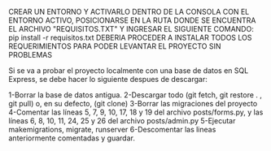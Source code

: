 CREAR UN ENTORNO Y ACTIVARLO
DENTRO DE LA CONSOLA CON EL ENTORNO ACTIVO, POSICIONARSE EN LA RUTA DONDE SE ENCUENTRA EL ARCHIVO "REQUISITOS.TXT" Y INGRESAR EL SIGUIENTE COMANDO: pip install -r requisitos.txt
DEBERIA PROCEDER A INSTALAR TODOS LOS REQUERIMIENTOS PARA PODER LEVANTAR EL PROYECTO SIN PROBLEMAS

Si se va a probar el proyecto localmente con una base de datos en SQL Express, se debe hacer lo siguiente despues de descargar:

1-Borrar la base de datos antigua.
2-Descargar todo (git fetch, git restore . , git pull) o, en su defecto, (git clone)
3-Borrar las migraciones del proyecto
4-Comentar las líneas 5, 7, 9, 10, 17, 18 y 19 del archivo posts/forms.py, y las líneas 6, 8, 10, 11, 24, 25 y 26 del archivo posts/admin.py
5-Ejecutar makemigrations, migrate, runserver
6-Descomentar las lineas anteriormente comentadas y guardar.